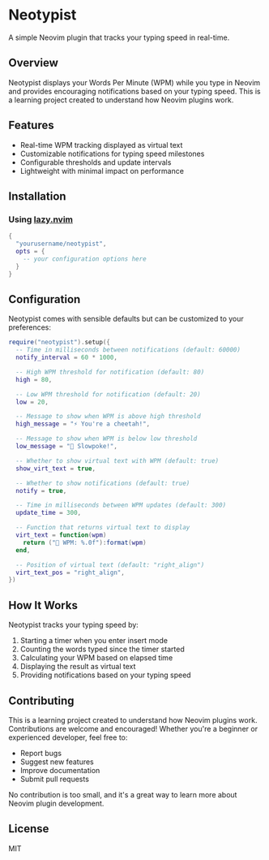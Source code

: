 # Neotypist

A simple Neovim plugin that tracks your typing speed in real-time.

## Overview

Neotypist displays your Words Per Minute (WPM) while you type in Neovim and provides encouraging notifications based on your typing speed. This is a learning project created to understand how Neovim plugins work.

## Features

- Real-time WPM tracking displayed as virtual text
- Customizable notifications for typing speed milestones
- Configurable thresholds and update intervals
- Lightweight with minimal impact on performance

## Installation

### Using [lazy.nvim](https://github.com/folke/lazy.nvim)

```lua
{
  "yourusername/neotypist",
  opts = {
    -- your configuration options here
  }
}
```

## Configuration

Neotypist comes with sensible defaults but can be customized to your preferences:

```lua
require("neotypist").setup({
  -- Time in milliseconds between notifications (default: 60000)
  notify_interval = 60 * 1000,

  -- High WPM threshold for notification (default: 80)
  high = 80,

  -- Low WPM threshold for notification (default: 20)
  low = 20,

  -- Message to show when WPM is above high threshold
  high_message = "⚡️ You're a cheetah!",

  -- Message to show when WPM is below low threshold
  low_message = "🐢 Slowpoke!",

  -- Whether to show virtual text with WPM (default: true)
  show_virt_text = true,

  -- Whether to show notifications (default: true)
  notify = true,

  -- Time in milliseconds between WPM updates (default: 300)
  update_time = 300,

  -- Function that returns virtual text to display
  virt_text = function(wpm)
    return ("🚀 WPM: %.0f"):format(wpm)
  end,

  -- Position of virtual text (default: "right_align")
  virt_text_pos = "right_align",
})
```

## How It Works

Neotypist tracks your typing speed by:

1. Starting a timer when you enter insert mode
2. Counting the words typed since the timer started
3. Calculating your WPM based on elapsed time
4. Displaying the result as virtual text
5. Providing notifications based on your typing speed

## Contributing

This is a learning project created to understand how Neovim plugins work. Contributions are welcome and encouraged! Whether you're a beginner or experienced developer, feel free to:

- Report bugs
- Suggest new features
- Improve documentation
- Submit pull requests

No contribution is too small, and it's a great way to learn more about Neovim plugin development.

## License

MIT
